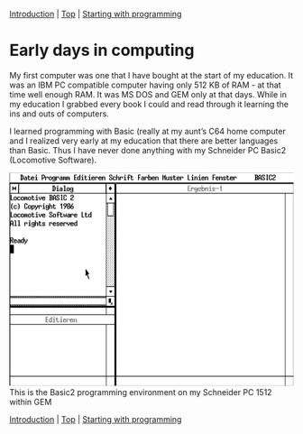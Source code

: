 [Introduction](index.html) | [Top](index.html) | [Starting with programming](02.html)

# Early days in computing #

My first computer was one that I have bought at the start of my education. It was an IBM PC compatible computer having only 512 KB of RAM - at that time well enough RAM. It was MS DOS and GEM only at that days. While in my education I grabbed every book I could and read through it learning the ins and outs of computers.

I learned programming with Basic (really at my aunt’s C64 home computer and I realized very early at my education that there are better languages than Basic. Thus I have never done anything with my Schneider PC Basic2 (Locomotive Software).


![PastedGraphic.png](PastedGraphic.png)This is the Basic2 programming environment on my Schneider PC 1512 within GEM



[Introduction](index.html) | [Top](index.html) | [Starting with programming](02.html)





[Dateiver]: Dateiver.png

[TVBuild]: TVBuild.png


